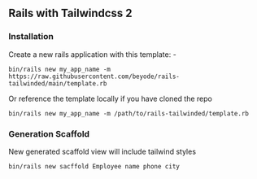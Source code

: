 ## Rails with Tailwindcss 2

### Installation
Create a new rails application with this template: -
```
bin/rails new my_app_name -m https://raw.githubusercontent.com/beyode/rails-tailwinded/main/template.rb
```
Or reference the template locally if you have cloned the repo

```
bin/rails new my_app_name -m /path/to/rails-tailwinded/template.rb
```

### Generation Scaffold
New generated scaffold view will include tailwind styles
```
bin/rails new sacffold Employee name phone city
```
